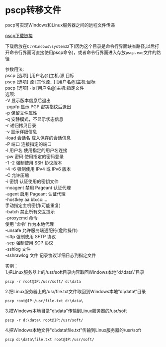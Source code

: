 # pscp转移文件

pscp可实现Windows和Linux服务器之间的远程文件传递

[pscp下载链接](https://www.chiark.greenend.org.uk/~sgtatham/putty/latest.html)

下载后放在`C:\Windows\system32`下(因为这个目录是命令行界面缺省路径,以后打开命令行界面可直接使用pscp命令)，或者命令行界面进入存放`pscp.exe`文件的路径

参数用法:  
      pscp [选项] [用户名@]主机:源 目标  
      pscp [选项] 源 [其他源...] [用户名@]主机:目标  
      pscp [选项] -ls [用户名@]主机:指定文件  
选项:  
  -V        显示版本信息后退出  
  -pgpfp    显示 PGP 密钥指纹后退出  
  -p        保留文件属性  
  -q        安静模式，不显示状态信息  
  -r        递归拷贝目录  
  -v        显示详细信息  
  -load 会话名  载入保存的会话信息  
  -P 端口   连接指定的端口  
  -l 用户名 使用指定的用户名连接  
  -pw 密码  使用指定的密码登录  
  -1 -2     强制使用 SSH 协议版本  
  -4 -6     强制使用 IPv4 或 IPv6 版本  
  -C        允许压缩  
  -i 密钥   认证使用的密钥文件  
  -noagent  禁用 Pageant 认证代理  
  -agent    启用 Pageant 认证代理  
  -hostkey aa:bb:cc:...  
            手动指定主机密钥(可能重复)  
  -batch    禁止所有交互提示  
  -proxycmd 命令  
            使用 '命令' 作为本地代理  
  -unsafe   允许服务端通配符(危险操作)  
  -sftp     强制使用 SFTP 协议  
  -scp      强制使用 SCP 协议  
  -sshlog 文件  
  -sshrawlog 文件 记录协议详细日志到指定文件  

实例：  
1.把Linux服务器上的/usr/soft目录内容取回Windows本地”d:\data\”目录

    pscp -r root@IP:/usr/soft/ d:\data

2.把Linux服务器上的/usr/file.txt文件取回到Windows本地”d:\data\”目录

    pscp root@IP:/usr/file.txt d:\data\

3.把Windows本地目录"d:\data"传输到Linux服务器的/usr/soft

    pscp -r d:\data\ root@IP:/usr/soft/

4.把Windows本地文件"d:\data\file.txt"传输到Linux服务器的/usr/soft

    pscp d:\data\file.txt root@IP:/usr/soft/
